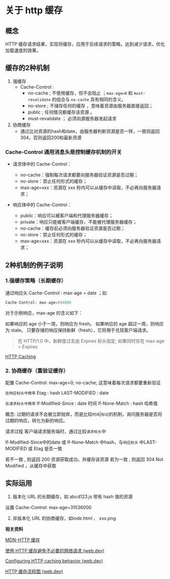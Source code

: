 # 关于 http 缓存

## 概念

HTTP 缓存请求结果，实现将缓存，应用于后续请求的策略，达到减少请求，优化加载速度的效果。

## 缓存的2种机制


1. 强缓存
   - Cache-Control : 
     - no-cache ; 不使用缓存，但不会阻止 ；`max-age=0` 和 `must-revalidate` 的组合与 `no-cache` 具有相同的含义。
     - no-store ; 不储存任何的缓存 ，意味着资源由服务器直接返回； 
     - public ;   任何情况都缓存该资源 。
     - must-revalidate ； 必须向源服务器发起请求
2. 协商缓存
   - 通过比对资源的hash和date，由服务器判断资源是否一样，一致则返回304，否则返回200和最新资源

### Cache-Control 通用消息头是控制缓存机制的开关

- 请求体中的 Cache-Control：
  - no-cache：强制每次请求都要向服务器验证资源是否过期；
  - no-store：禁止任何形式的缓存；
  - max-age=xxx：资源在 xxx 秒内可以从缓存中读取，不必再向服务器请求；

- 响应体中的 Cache-Control：
  - public：响应可以被客户端和代理服务器缓存；
  - private：响应只能被客户端缓存，不能被代理服务器缓存；
  - no-cache：缓存前必须向服务器验证资源是否过期；
  - no-store：禁止任何形式的缓存；
  - max-age=xxx：资源在 xxx 秒内可以从缓存中读取，不必再向服务器请求；



## 2种机制的例子说明
### 1.强缓存策略（长期缓存）

通过响应头 Cache-Control : max-age = date ；如

```js
Cache-Control: max-age=604800
```

对于示例响应，max-age 的含义如下：

如果响应的 age 小于一周，则响应为 fresh。
如果响应的 age 超过一周，则响应为 stale。
只要存储的响应保持新鲜（fresh），它将用于兑现客户端请求。

> 在 HTTP/1.0 中，新鲜度过去由 Expires 标头指定; 如果同时存在 max-age > Expires



[HTTP Caching]([draft-ietf-httpbis-cache-19](https://datatracker.ietf.org/doc/html/RFC9111#section-5.2.2.9))

### 2. 协商缓存（重验证缓存）

配置 Cache-Control: max-age=0; no-cache; 这意味着每次请求都要重新验证


`在响应标头中携带`
Etag : hash
LAST-MODIFIED : date

`在请求标头中携带`
If-Modified-Since : date 时间
If-None-Match : hash	 哈希值

概念:
过期的请求不会被立即抛弃，而是比较`时间`|`标记`的机制，询问服务器是否将过期的响应，转化为新的响应。

请求过程
客户端请求服务端时，通过比较`请求标头`中

If-Modified-Since中的date 或 If-None-Match 中hash，与`响应标头` 中LAST-MODIFIED 或 Etag 是否一致

若不一致 , 则返回 200 资源获取成功，并缓存该资源
若为一致 , 则返回 304 Not Modified ，从缓存中获取



## 实际运用

1. 版本化 URL 的长期缓存，如 abcd123.js 带有 hash 值的资源

设置 Cache-Control: max-age=31536000

2. 非版本化 URL 的协商缓存，如inde.html 、 xxx.png 



**相关资料**

[MDN-HTTP 缓存](https://developer.mozilla.org/zh-CN/docs/Web/HTTP/Caching#%E6%A6%82%E8%A7%88)

[使用 HTTP 缓存避免不必要的网络请求 (web.dev)](https://web.dev/http-cache/)

[Configuring HTTP caching behavior (web.dev)](https://web.dev/codelab-http-cache/)

[HTTP 缓存流程图 (web.dev)](https://web.dev/http-cache/#flowchart)

